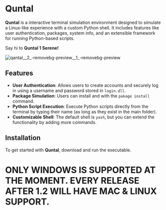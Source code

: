 # Quntal

**Quntal** is a interactive terminal simulation environment designed to simulate a Linux-like experience with a custom Python shell. It includes features like user authentication, packages, system info, and an extensible framework for running Python-based scripts.

Say hi to **Quntal 1 Serene!**

![qantal__2_-removebg-preview__1_-removebg-preview](https://github.com/user-attachments/assets/3badda3e-f5c2-408e-bb2a-bab482b03a53)

## Features

- **User Authentication**: Allows users to create accounts and securely log in using a username and password stored in `login.dll`.
- **Package Simulation**: Users can install and with the `pakage install` command.
- **Python Script Execution**: Execute Python scripts directly from the terminal by typing their name (as long as they exist in the main folder).
- **Customizable Shell**: The default shell is `yash`, but you can extend the functionality by adding more commands.
  
## Installation

To get started with **Quntal**, download and run the executable.

# ONLY WINDOWS IS SUPPORTED AT THE MOMENT. EVERY RELEASE AFTER 1.2 WILL HAVE MAC & LINUX SUPPORT.
